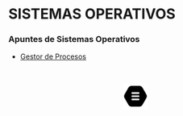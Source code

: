 # SISTEMAS OPERATIVOS
### Apuntes de Sistemas Operativos

- [Gestor de Procesos](./procesos/01_introduccion.md)
<br>

<p align="center">
<a href="https://gakc05.github.io/" class="enlace-invisible">
  <img src="../botones_imagenes/boton_menu_principal.png" alt="" style="width: 10%;">
</a>
</p>

<style>
.enlace-invisible {
    text-decoration: none;
    color: transparent;
    /* Otros estilos que desees agregar */
}
</style>
